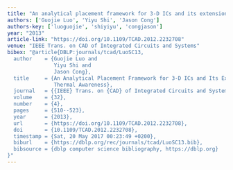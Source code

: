 ```yaml
---
title: "An analytical placement framework for 3-D ICs and its extension on thermal awareness"
authors: ['Guojie Luo', 'Yiyu Shi', 'Jason Cong']
authors-key: ['luoguojie', 'shiyiyu', 'congjason']
year: "2013"
article-link: "https://doi.org/10.1109/TCAD.2012.2232708"
venue: "IEEE Trans. on CAD of Integrated Circuits and Systems"
bibex: "@article{DBLP:journals/tcad/LuoSC13,
  author    = {Guojie Luo and
               Yiyu Shi and
               Jason Cong},
  title     = {An Analytical Placement Framework for 3-D ICs and Its Extension on
               Thermal Awareness},
  journal   = {{IEEE} Trans. on {CAD} of Integrated Circuits and Systems},
  volume    = {32},
  number    = {4},
  pages     = {510--523},
  year      = {2013},
  url       = {https://doi.org/10.1109/TCAD.2012.2232708},
  doi       = {10.1109/TCAD.2012.2232708},
  timestamp = {Sat, 20 May 2017 00:23:49 +0200},
  biburl    = {https://dblp.org/rec/journals/tcad/LuoSC13.bib},
  bibsource = {dblp computer science bibliography, https://dblp.org}
}"
---
```

